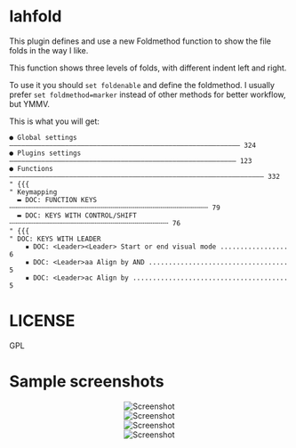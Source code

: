 lahfold
=======

This plugin defines and use a new Foldmethod function to show the file folds in
the way I like.

This function shows three levels of folds, with different indent left and right.

To use it you should `set foldenable` and define the foldmethod. I usually
prefer `set foldmethod=marker` instead of other methods for better workflow,
but YMMV.

This is what you will get:

    ● Global settings ―――――――――――――――――――――――――――――――――――――――――――――――――――――――――― 324
    ● Plugins settings ――――――――――――――――――――――――――――――――――――――――――――――――――――――――― 123
    ● Functions ―――――――――――――――――――――――――――――――――――――――――――――――――――――――――――――――― 332
    " {{{
    " Keymapping
      ▬ DOC: FUNCTION KEYS ╌╌╌╌╌╌╌╌╌╌╌╌╌╌╌╌╌╌╌╌╌╌╌╌╌╌╌╌╌╌╌╌╌╌╌╌╌╌╌╌╌╌╌╌╌╌╌╌╌╌ 79
      ▬ DOC: KEYS WITH CONTROL/SHIFT ╌╌╌╌╌╌╌╌╌╌╌╌╌╌╌╌╌╌╌╌╌╌╌╌╌╌╌╌╌╌╌╌╌╌╌╌╌╌╌╌ 76
    " {{{
    " DOC: KEYS WITH LEADER
        ▪ DOC: <Leader><Leader> Start or end visual mode ................. 6
        ▪ DOC: <Leader>aa Align by AND ................................... 5
        ▪ DOC: <Leader>ac Align by ....................................... 5
      

LICENSE
=======

GPL


Sample screenshots
==================

<div align="center">
<img alt="Screenshot" src="https://raw.github.com/alfabeto1/lahfold/master/img/screenshot1.jpg"/>
<br>
<img alt="Screenshot" src="https://raw.github.com/alfabeto1/lahfold/master/img/screenshot3.jpg"/>
<br>
<img alt="Screenshot" src="https://raw.github.com/alfabeto1/lahfold/master/img/screenshot3.jpg"/>
<br>
<img alt="Screenshot" src="https://raw.github.com/alfabeto1/lahfold/master/img/screenshot4.jpg"/>
<br>
</div>

